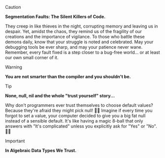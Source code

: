> [!CAUTION]  
> **Segmentation Faults: The Silent Killers of Code.**
> 
> They creep in like thieves in the night, corrupting memory and leaving us in despair.
> Yet, amidst the chaos, they remind us of the fragility of our creations and the importance of vigilance.
> To those who battle these demons daily, know that your struggle is noted and celebrated.
> May your debugging tools be ever sharp, and may your patience never wane.
> Remember, every fault fixed is a step closer to a bug-free world... or at least our own small corner of it.

> [!WARNING]
> **You are not smarter than the compiler and you shouldn't be.**

> [!TIP]
> **None, null, nil and the whole "trust yourself" story...**
> 
> Why don't programmers ever trust themselves to choose default values?
> Because they're afraid they might pick null!
> 🤦‍♂️ Imagine if every time you forgot to set a value, your computer decided to give you a big fat null instead of a sensible default.
> It's like having a magic 8-ball that only answers with "It's complicated" unless you explicitly ask for "Yes" or "No". 🎱🙈

> [!IMPORTANT]
> **In Algebraic Data Types We Trust.**

